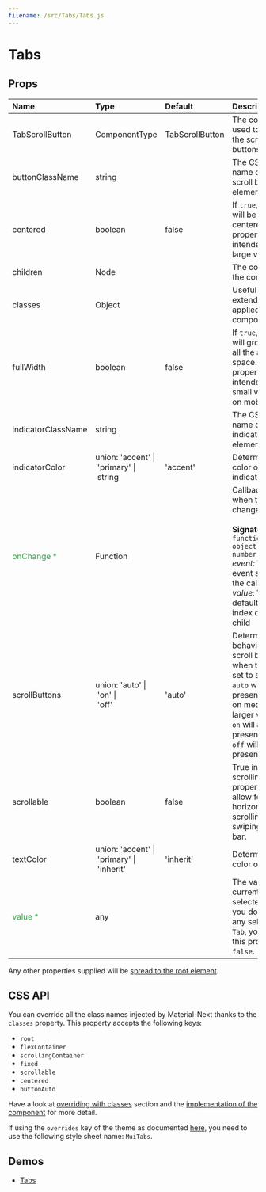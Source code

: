 ```yaml
---
filename: /src/Tabs/Tabs.js
---
```


<!--- This documentation is automatically generated, do not try to edit it. -->

# Tabs



## Props

| Name | Type | Default | Description |
|:-----|:-----|:--------|:------------|
| TabScrollButton | ComponentType | TabScrollButton | The component used to render the scroll buttons. |
| buttonClassName | string |  | The CSS class name of the scroll button elements. |
| centered | boolean | false | If `true`, the tabs will be centered. This property is intended for large views. |
| children | Node |  | The content of the component. |
| classes | Object |  | Useful to extend the style applied to components. |
| fullWidth | boolean | false | If `true`, the tabs will grow to use all the available space. This property is intended for small views, like on mobile. |
| indicatorClassName | string |  | The CSS class name of the indicator element. |
| indicatorColor | union:&nbsp;'accent'&nbsp;&#124;<br>&nbsp;'primary'&nbsp;&#124;<br>&nbsp;string<br> | 'accent' | Determines the color of the indicator. |
| <span style="color: #31a148">onChange *</span> | Function |  | Callback fired when the value changes.<br><br>**Signature:**<br>`function(event: object, value: number) => void`<br>*event:* The event source of the callback<br>*value:* We default to the index of the child |
| scrollButtons | union:&nbsp;'auto'&nbsp;&#124;<br>&nbsp;'on'&nbsp;&#124;<br>&nbsp;'off'<br> | 'auto' | Determine behavior of scroll buttons when tabs are set to scroll `auto` will only present them on medium and larger viewports `on` will always present them `off` will never present them |
| scrollable | boolean | false | True invokes scrolling properties and allow for horizontally scrolling (or swiping) the tab bar. |
| textColor | union:&nbsp;'accent'&nbsp;&#124;<br>&nbsp;'primary'&nbsp;&#124;<br>&nbsp;'inherit'<br> | 'inherit' | Determines the color of the `Tab`. |
| <span style="color: #31a148">value *</span> | any |  | The value of the currently selected `Tab`. If you don't want any selected `Tab`, you can set this property to `false`. |

Any other properties supplied will be [spread to the root element](/guides/api#spread).

## CSS API

You can override all the class names injected by Material-Next thanks to the `classes` property.
This property accepts the following keys:
- `root`
- `flexContainer`
- `scrollingContainer`
- `fixed`
- `scrollable`
- `centered`
- `buttonAuto`

Have a look at [overriding with classes](/customization/overrides#overriding-with-classes) section
and the [implementation of the component](https://github.com/material-next/material-next/tree/master/src/Tabs/Tabs.js)
for more detail.

If using the `overrides` key of the theme as documented
[here](/customization/themes#customizing-all-instances-of-a-component-type),
you need to use the following style sheet name: `MuiTabs`.

## Demos

- [Tabs](/demos/tabs)

